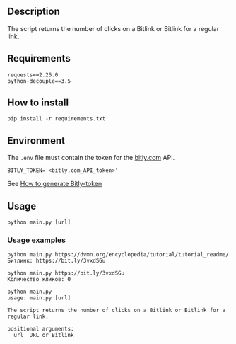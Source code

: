 ## Description
The script returns the number of clicks on a Bitlink or Bitlink for a regular link.

## Requirements
    requests==2.26.0
    python-decouple==3.5

## How to install
    pip install -r requirements.txt

## Environment
The `.env` file must contain the token for the [bitly.com](https://app.bitly.com/) API.

    BITLY_TOKEN='<bitly.com_API_token>'

See [How to generate Bitly-token](https://app.bitly.com/settings/api/)

## Usage
    python main.py [url]

### Usage examples
    python main.py https://dvmn.org/encyclopedia/tutorial/tutorial_readme/
    Битлинк: https://bit.ly/3vxdSGu

    python main.py https://bit.ly/3vxdSGu
    Количество кликов: 0

    python main.py
    usage: main.py [url]
    
    The script returns the number of clicks on a Bitlink or Bitlink for a regular link.

    positional arguments:
      url  URL or Bitlink
